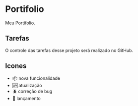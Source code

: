 # Portifolio
Meu Portifolio.

## Tarefas
O controle das tarefas desse projeto será realizado no GitHub.

## Icones
-  :package: nova funcionalidade
-  :up: atualização
-  :beetle: correção de bug
-  :checkered_flag: lançamento